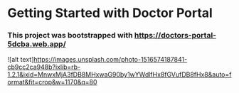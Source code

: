 # Getting Started with Doctor Portal

### This project was bootstrapped with https://doctors-portal-5dcba.web.app/

![alt text]https://images.unsplash.com/photo-1516574187841-cb9cc2ca948b?ixlib=rb-1.2.1&ixid=MnwxMjA3fDB8MHxwaG90by1wYWdlfHx8fGVufDB8fHx8&auto=format&fit=crop&w=1170&q=80



